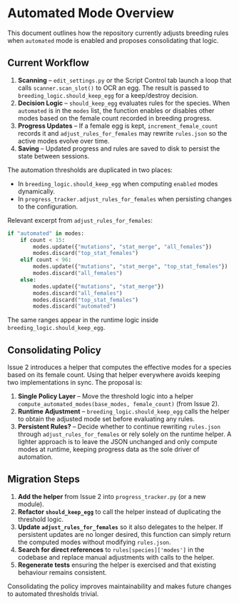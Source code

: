 # Automated Mode Overview

This document outlines how the repository currently adjusts breeding rules when
`automated` mode is enabled and proposes consolidating that logic.

## Current Workflow

1. **Scanning** – `edit_settings.py` or the Script Control tab launch a loop that
   calls `scanner.scan_slot()` to OCR an egg. The result is passed to
   `breeding_logic.should_keep_egg` for a keep/destroy decision.
2. **Decision Logic** – `should_keep_egg` evaluates rules for the species. When
   `automated` is in the `modes` list, the function enables or disables other
   modes based on the female count recorded in breeding progress.
3. **Progress Updates** – If a female egg is kept, `increment_female_count`
   records it and `adjust_rules_for_females` may rewrite `rules.json` so the
   active modes evolve over time.
4. **Saving** – Updated progress and rules are saved to disk to persist the
   state between sessions.

The automation thresholds are duplicated in two places:

- In `breeding_logic.should_keep_egg` when computing `enabled` modes
  dynamically.
- In `progress_tracker.adjust_rules_for_females` when persisting changes to the
  configuration.

Relevant excerpt from `adjust_rules_for_females`:

```python
if "automated" in modes:
    if count < 15:
        modes.update({"mutations", "stat_merge", "all_females"})
        modes.discard("top_stat_females")
    elif count < 96:
        modes.update({"mutations", "stat_merge", "top_stat_females"})
        modes.discard("all_females")
    else:
        modes.update({"mutations", "stat_merge"})
        modes.discard("all_females")
        modes.discard("top_stat_females")
        modes.discard("automated")
```

The same ranges appear in the runtime logic inside
`breeding_logic.should_keep_egg`.

## Consolidating Policy

Issue 2 introduces a helper that computes the effective modes for a species
based on its female count. Using that helper everywhere avoids keeping two
implementations in sync. The proposal is:

1. **Single Policy Layer** – Move the threshold logic into a helper
   `compute_automated_modes(base_modes, female_count)` (from Issue 2).
2. **Runtime Adjustment** – `breeding_logic.should_keep_egg` calls the helper to
   obtain the adjusted mode set before evaluating any rules.
3. **Persistent Rules?** – Decide whether to continue rewriting `rules.json`
   through `adjust_rules_for_females` or rely solely on the runtime helper. A
   lighter approach is to leave the JSON unchanged and only compute modes at
   runtime, keeping progress data as the sole driver of automation.

## Migration Steps

1. **Add the helper** from Issue 2 into `progress_tracker.py` (or a new
   module).
2. **Refactor `should_keep_egg`** to call the helper instead of duplicating the
   threshold logic.
3. **Update `adjust_rules_for_females`** so it also delegates to the helper.
   If persistent updates are no longer desired, this function can simply return
   the computed modes without modifying `rules.json`.
4. **Search for direct references** to `rules[species]['modes']` in the codebase
   and replace manual adjustments with calls to the helper.
5. **Regenerate tests** ensuring the helper is exercised and that existing
   behaviour remains consistent.

Consolidating the policy improves maintainability and makes future changes to
automated thresholds trivial.
